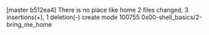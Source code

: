 [master b512ea4] There is no place like home
 2 files changed, 3 insertions(+), 1 deletion(-)
 create mode 100755 0x00-shell_basics/2-bring_me_home
